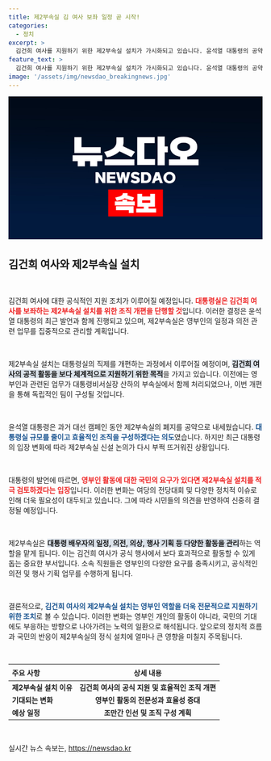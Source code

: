 ```yaml
---
title: 제2부속실 김 여사 보좌 일정 곧 시작!
categories:
  - 정치
excerpt: >
  김건희 여사를 지원하기 위한 제2부속실 설치가 가시화되고 있습니다. 윤석열 대통령의 공약을 뒤엎고 영부인의 역할을 체계적으로 관리하겠다는 계획! 변화를 놓치지 마세요.
feature_text: >
  김건희 여사를 지원하기 위한 제2부속실 설치가 가시화되고 있습니다. 윤석열 대통령의 공약을 뒤엎고 영부인의 역할을 체계적으로 관리하겠다는 계획! 변화를 놓치지 마세요.
image: '/assets/img/newsdao_breakingnews.jpg'
---
```


<p><img src="/assets/img/newsdao_breakingnews.jpg" alt="cryptoinkorea 속보" /></p>

<h2 data-ke-size="size26">김건희 여사와 제2부속실 설치</h2>

<p data-ke-size="size16">&nbsp;</p>

<p>김건희 여사에 대한 공식적인 지원 조치가 이루어질 예정입니다. <b><span style="color: #ee2323;">대통령실은 김건희 여사를 보좌하는 제2부속실 설치를 위한 조직 개편을 단행할 것</span></b>입니다. 이러한 결정은 윤석열 대통령의 최근 발언과 함께 진행되고 있으며, 제2부속실은 영부인의 일정과 의전 관련 업무를 집중적으로 관리할 계획입니다.</p>

<p data-ke-size="size16">&nbsp;</p>

<p>제2부속실 설치는 대통령실의 직제를 개편하는 과정에서 이루어질 예정이며, <b><span style="background-color: #21538527;">김건희 여사의 공적 활동을 보다 체계적으로 지원하기 위한 목적</span></b>을 가지고 있습니다. 이전에는 영부인과 관련된 업무가 대통령비서실장 산하의 부속실에서 함께 처리되었으나, 이번 개편을 통해 독립적인 팀이 구성될 것입니다.</p>

<p data-ke-size="size16">&nbsp;</p>

<p>윤석열 대통령은 과거 대선 캠페인 동안 제2부속실의 폐지를 공약으로 내세웠습니다. <b><span style="color: #1a5490;">대통령실 규모를 줄이고 효율적인 조직을 구성하겠다는 의도</span></b>였습니다. 하지만 최근 대통령의 입장 변화에 따라 제2부속실 신설 논의가 다시 부쩍 뜨거워진 상황입니다.</p>

<p data-ke-size="size16">&nbsp;</p>

<p>대통령의 발언에 따르면, <b><span style="color: #ee2323;">영부인 활동에 대한 국민의 요구가 있다면 제2부속실 설치를 적극 검토하겠다는 입장</span></b>입니다. 이러한 변화는 여당의 전당대회 및 다양한 정치적 이슈로 인해 더욱 필요성이 대두되고 있습니다. 그에 따라 시민들의 의견을 반영하여 신중히 결정될 예정입니다.</p>

<p data-ke-size="size16">&nbsp;</p>

<p>제2부속실은 <b><span style="background-color: #21538527;">대통령 배우자의 일정, 의전, 의상, 행사 기획 등 다양한 활동을 관리</span></b>하는 역할을 맡게 됩니다. 이는 김건희 여사가 공식 행사에서 보다 효과적으로 활동할 수 있게 돕는 중요한 부서입니다. 소속 직원들은 영부인의 다양한 요구를 충족시키고, 공식적인 의전 및 행사 기획 업무를 수행하게 됩니다.</p>

<p data-ke-size="size16">&nbsp;</p>

<p>결론적으로, <b><span style="color: #1a5490;">김건희 여사의 제2부속실 설치는 영부인 역할을 더욱 전문적으로 지원하기 위한 조치</span></b>로 볼 수 있습니다. 이러한 변화는 영부인 개인의 활동이 아니라, 국민의 기대에도 부응하는 방향으로 나아가려는 노력의 일환으로 해석됩니다. 앞으로의 정치적 흐름과 국민의 반응이 제2부속실의 정식 설치에 얼마나 큰 영향을 미칠지 주목됩니다. </p>

<p data-ke-size="size16">&nbsp;</p>

<table style="width: 100%;">
    <thead>
        <tr>
            <th style="text-align: left; height: 25px;"><b>주요 사항</b></th>
            <th style="text-align: center; height: 25px;"><b>상세 내용</b></th>
        </tr>
    </thead>
    <tbody>
        <tr>
            <td style="text-align: left; height: 17px;"><b>제2부속실 설치 이유</b></td>
            <td style="text-align: center; height: 17px;"><b>김건희 여사의 공식 지원 및 효율적인 조직 개편</b></td>
        </tr>
        <tr>
            <td style="text-align: left; height: 17px;"><b>기대되는 변화</b></td>
            <td style="text-align: center; height: 17px;"><b>영부인 활동의 전문성과 효율성 증대</b></td>
        </tr>
        <tr>
            <td style="text-align: left; height: 17px;"><b>예상 일정</b></td>
            <td style="text-align: center; height: 17px;"><b>조만간 인선 및 조직 구성 계획</b></td>
        </tr>
    </tbody>
</table>

<p data-ke-size="size16">&nbsp;</p>
실시간 뉴스 속보는, <a href="https://newsdao.kr" rel="dofollow">https://newsdao.kr</a>


